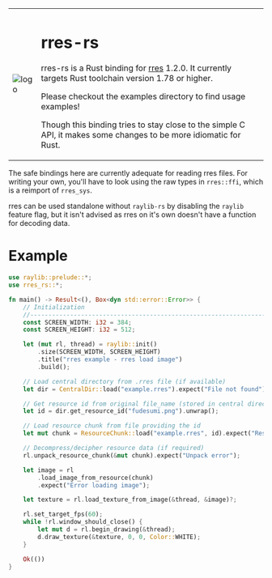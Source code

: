 <table border="0">
<tr>
<td>

![logo](logo/rres-rust_256x256.png)

</td>
<td>

# rres-rs

rres-rs is a Rust binding for [rres](https://github.com/raysan5/rres/) 1.2.0. It currently targets Rust toolchain version 1.78 or higher.

Please checkout the examples directory to find usage examples!

Though this binding tries to stay close to the simple C API, it makes some changes to be more idiomatic for Rust.
</td>
</tr>
</table>

The safe bindings here are currently adequate for reading rres files. For writing your own, you'll have to look using the raw types in `rres::ffi`, which is a reimport of `rres_sys`.

rres can be used standalone without `raylib-rs` by disabling the `raylib` feature flag, but it isn't advised as rres on it's own doesn't have a function for decoding data. 

# Example
```rs
use raylib::prelude::*;
use rres_rs::*;

fn main() -> Result<(), Box<dyn std::error::Error>> {
    // Initialization
    //--------------------------------------------------------------------------------------
    const SCREEN_WIDTH: i32 = 384;
    const SCREEN_HEIGHT: i32 = 512;

    let (mut rl, thread) = raylib::init()
        .size(SCREEN_WIDTH, SCREEN_HEIGHT)
        .title("rres example - rres load image")
        .build();

    // Load central directory from .rres file (if available)
    let dir = CentralDir::load("example.rres").expect("File not found");

    // Get resource id from original file_name (stored in central directory)
    let id = dir.get_resource_id("fudesumi.png").unwrap();

    // Load resource chunk from file providing the id
    let mut chunk = ResourceChunk::load("example.rres", id).expect("Resource chunk not found");

    // Decompress/decipher resource data (if required)
    rl.unpack_resource_chunk(&mut chunk).expect("Unpack error");

    let image = rl
        .load_image_from_resource(chunk)
        .expect("Error loading image");

    let texture = rl.load_texture_from_image(&thread, &image)?;

    rl.set_target_fps(60);
    while !rl.window_should_close() {
        let mut d = rl.begin_drawing(&thread);
        d.draw_texture(&texture, 0, 0, Color::WHITE);
    }

    Ok(())
}
```
